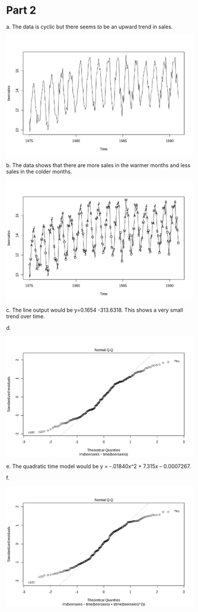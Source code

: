 

# Part 2

a. The data is cyclic but there seems to be an upward trend in sales.

![a](https://github.com/vladdoster/t_s/blob/master/a.png)

b. The data shows that there are more sales in the warmer months and less sales in the colder months.

![b](https://github.com/vladdoster/t_s/blob/master/b.png)

c. The line output would be y=0.1654 -313.6318. This shows a very small trend over time.

d.

![d](https://github.com/vladdoster/t_s/blob/master/d.png)

e. The quadratic time model would be y = -.01840x^2 + 7.315x – 0.0007267.

f. 

![f](https://github.com/vladdoster/t_s/blob/master/f.png)

